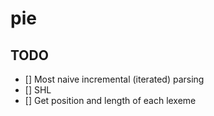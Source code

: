 # pie

## TODO

- [] Most naive incremental (iterated) parsing 
- [] SHL
- [] Get position and length of each lexeme
